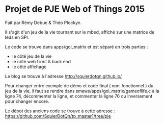 Projet de PJE Web of Things 2015
================================

Fait par Rémy Debue & Théo Plockyn.


Il s'agit d'un jeu de la vie tournant sur le mbed, affiché sur une matrice de leds en SPI.

Le code se trouve dans apps/gol_matrix et est séparé en trois parties : 
- le côté jeu de la vie
- le côté web front & back end
- le côté affichage



Le blog se trouve à l'adresse http://squierdotqn.github.io/



Pour changer entre exemple de démo et code final ( non-fonctionnel ) du jeu de la vie, il faut se rendre dans smews/apps/gol_matrix/gameoflife.c à la ligne 74, décommenter la ligne, et commenter la ligne 76 ou inversement pour changer encore.


Le dépot des anciens code se trouve à cette adresse : https://github.com/SquierDotQn/tp_master1/tree/pje
